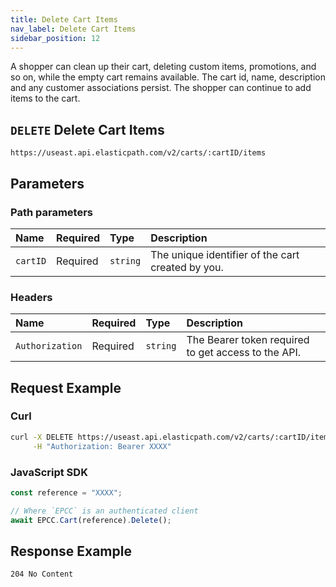 ```yaml
---
title: Delete Cart Items
nav_label: Delete Cart Items
sidebar_position: 12
---
```


A shopper can clean up their cart, deleting custom items, promotions, and so on, while the empty cart remains available. The cart id, name, description and any customer associations persist. The shopper can continue to add items to the cart.

## `DELETE` Delete Cart Items

```http
https://useast.api.elasticpath.com/v2/carts/:cartID/items
```

## Parameters

### Path parameters

| Name        | Required | Type     | Description                              |
|:------------|:---------|:---------|:-----------------------------------------|
| `cartID` | Required | `string` | The unique identifier of the cart created by you. |

### Headers

| Name            | Required | Type     | Description                          |
|:----------------|:---------|:---------|:-------------------------------------|
| `Authorization` | Required | `string` | The Bearer token required to get access to the API. |

## Request Example

### Curl

```bash
curl -X DELETE https://useast.api.elasticpath.com/v2/carts/:cartID/items \
     -H "Authorization: Bearer XXXX"
```

### JavaScript SDK

```javascript
const reference = "XXXX";

// Where `EPCC` is an authenticated client
await EPCC.Cart(reference).Delete();
```

## Response Example

`204 No Content`
